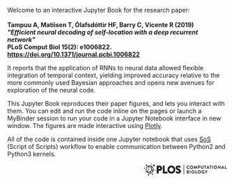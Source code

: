 Welcome to an interactive Jupyter Book for the research paper: <br> <br> 
**Tampuu A, Matiisen T, Ólafsdóttir HF, Barry C, Vicente R (2019) <br> 
*"Efficient neural decoding of self-location with a deep recurrent network"* <br> 
PLoS Comput Biol 15(2): e1006822. https://doi.org/10.1371/journal.pcbi.1006822**

It reports that the application of RNNs to neural data allowed flexible integration of temporal context, yielding improved accuracy relative to the more commonly used Bayesian approaches and opens new avenues for exploration of the neural code.

This Jupyter Book reproduces their paper figures, and lets you interact with them. You can edit and run the code inline on the pages or launch a MyBinder session to run your code in a Jupyter Notebook interface in new window. The figures are made interactive using [Plotly](https://plotly.com). 

All of the code is contained inside one Jupyter notebook that uses [SoS](https://vatlab.github.io/sos-docs/running.html#content) (Script of Scripts) workflow to enable communication between Python2 and Python3 kernels.

<img src="images/plos.png" style="width:190px;height:auto;"  align="right">
